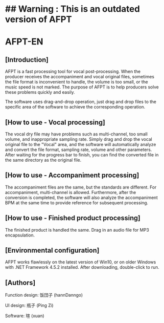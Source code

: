 # ## **Warning : This is an outdated version of AFPT**
# AFPT-EN
## [Introduction]
AFPT is a fast processing tool for vocal post-processing. When the producer receives the accompaniment and vocal original files, sometimes the file format is inconvenient to handle, the volume is too small, or the music speed is not marked. The purpose of AFPT is to help producers solve these problems quickly and easily.

The software uses drag-and-drop operation, just drag and drop files to the specific area of the software to achieve the corresponding operation.

## [How to use - Vocal processing]
The vocal dry file may have problems such as multi-channel, too small volume, and inappropriate sampling rate. Simply drag and drop the vocal original file to the "Vocal" area, and the software will automatically analyze and convert the file format, sampling rate, volume and other parameters. After waiting for the progress bar to finish, you can find the converted file in the same directory as the original file.

## [How to use - Accompaniment processing]
The accompaniment files are the same, but the standards are different. For accompaniment, multi-channel is allowed. Furthermore, after the conversion is completed, the software will also analyze the accompaniment BPM at the same time to provide reference for subsequent processing.

## [How to use - Finished product processing]
The finished product is handled the same. Drag in an audio file for MP3 encapsulation.

## [Environmental configuration]
AFPT works flawlessly on the latest version of Win10, or on older Windows with .NET Framework 4.5.2 installed. After downloading, double-click to run.

## [Authors]

Function design: 饭団子 (hannDanngo)

UI design: 瓶子 (Ping Zi)

Software: 瑄 (xuan)
